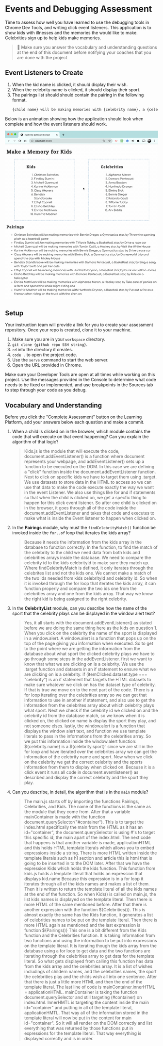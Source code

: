 # Events and Debugging Assessment

Time to assess how well you have learned to use the debugging tools in Chrome Dev Tools, and writing click event listeners. This application is to show kids with illnesses and the memories the would like to make. Celebrities sign up to help kids make memories.

> 🧨 Make sure you answer the vocabulary and understanding questions at the end of this document before notifying your coaches that you are done with the project

## Event Listeners to Create

1. When the kid name is clicked, it should display their wish.
1. When the celebrity name is clicked, it should display their sport.
1. The pairings list should should contain the pairing in the following format.
    ```html
    {child name} will be making memories with {celebrity name}, a {celebrity sport} star, by {child wish}
    ```

Below is an animation showing how the application should look when complete and how the event listeners should work.

<img src="./images/debugging-events-assessment.gif" width="700px">

## Setup

Your instruction team will provide a link for you to create your assessment repository. Once your repo is created, clone it to your machine.

1. Make sure you are in your `workspace` directory.
1. `git clone {github repo SSH string}`.
1. `cd` into the directory it creates.
1. `code .` to open the project code.
1. Use the `serve` command to start the web server.
1. Open the URL provided in Chrome.

Make sure your Developer Tools are open at all times while working on this project. Use the messages provided in the Console to determine what code needs to be fixed or implemented, and use breakpoints in the Sources tab to step through your code as you debug.

## Vocabulary and Understanding

Before you click the "Complete Assessment" button on the Learning Platform, add your answers below each question and make a commit.

1. When a child is clicked on in the browser, which module contains the code that will execute on that event happening? Can you explain the algorithm of that logic?

   > Kids.js is the module that will execute the code, document.addEventListener() is a function where document represents your webpage, and addEventListener() sets up a function to be executed on the DOM. In this case we are defining a "click" function inside the document.addEventListener function. Next to click on specific kids we have to target them using .target. We use datasets to store data in the HTML to access so we can use that data to make the code execute exactly the way we want in the event Listener. We also use things like for and if statements so that when the child is clicked on, we get a specfic thing to happen for this click event listener. So after one child is clicked on in the browser, it goes through all of the code inside the document.addEventListener and takes that code and executes to make what is inside the Event listener to happen when clicked on.

2. In the **Pairings** module, why must the `findCelebrityMatch()` function be invoked inside the `for..of` loop that iterates the kids array?

   > Because it needs the information from the kids array in the database to function correctly. In the function, to find the match of the celebrity to the child we need data from both kids and celebrities arrays inside the database. We need to compare the celebrity id to the kids celebrityId to make sure they match up. Where findCelebrityMatch is defined, it only iterates through the celebrites list and not the kids one. We cannot make a match of the two ids needed from kids celebrityId and celebrity id. So when it is invoked through the for loop that iterates the kids array, it can function properly and compare the two ids one from the celebrities array and one from the kids array. That way we know the right kid is being assigned to the right celebrity. 

3. In the **CelebrityList** module, can you describe how the name of the sport that the celebrity plays can be displayed in the window alert text?

   > Yes, it all starts with the document.addEventListener() as stated before we are doing the same thing here as the kids on question 1. When you click on the celebrity the name of the sport is displayed in a window.alert. A window.alert is a function that pops up on the top of the page giving you information when executed. So to get to the point where we are getting the information from the database about what sport the clicked celebrity plays we have to go through some steps in the addEventListener. first we want to know that what we are clicking on is a celebrity. We use the .target function and datasets in an if statement to ensure what we are clicking on is a celebrity. if (itemClicked.dataset.type === "celebrity") is an if statement that targets the HTML datasets to make sure whatever we click on has the dataset type of celebrity. If that is true we move on to the next part of the code. There is a for loop iterating over the celebrities array so we can get that information to use in another if statement, and also use to get the information from the celebrites array about which celebrity plays what sport. Next we check if the celebrity id we clicked on and the celebrity id from the database match, so we know when it is clicked on, the clicked on name is display the sport they play, and not someone elses. lastly, the window.alert is a function that displays the window alert text, and function we use template literals to pass in the informations from the celebrities array. So we put this information inside the window.alert function: ` `${celebrity.name} is a ${celebrity.sport}` since we are still in the for loop and have iterated over the celebrites array we can get the information of the celebrity name and sport. Now when we click on the celebrity we get the correct celebrity and the sports information from them to display when clicked on. Because it is a click event it runs all code in document.eventlistener() as described and display the correct celebrity and the sport they play.

4. Can you describe, in detail, the algorithm that is in the `main` module?

   > The main.js starts off by importing the functions Pairings, Celebrities, and Kids. The name of the functions is the same as the module that they come from. After that a variable mainContainer is made with the function document.querySelector("#container"). This is to target the index.html specifically the main from the HTML as it has an id="container", the document.querySelector is using #'s to target this specific id, the main apart of the index.html. The next code that happens is that another variable is made, applicationHTML and this holds HTML template literals which allows you to embed expressions inside a string. There is more HTML written inside the template literals such as h1 section and article this is html that is going to be inserted in to the DOM later. After that we have the expression Kids which holds the kids function. This function from kids.js holds a template literal that holds an expression that displays kid.name Because this expression is in a for loop it iterates through all of the kids names and makes a list of them. Then it is written to return the template literal of all the kids names at the end of the function. So when Kids() is called on main.js, the list kids names is displayed on the  template literal. Then there is more HTML of the same mentioned before. After that there is another expression with the function ${Celebrities()}. This is almost exactly the same has the Kids function, it generates a list of celebrities names to be put on the template literal. Then there is more HTML again as mentioned and the last expression is function ${Pairings()} This one is a bit different from the Kids function and the Celebrities function. It is taking information from two functions and using the information to be put into expressions on the template literal. It is iterating though the kids array from the database using a for loop to get data and the two functions are iterating through the celebrities array to get data for the template literal. So what gets displayed from calling this function has data from the kids array and the celebrities array. It is a list of wishes includings of childern names, and the celebrities names, the sport the celebrities play and the childs wish all into one sentence. After that there is just a little more HTML and then the end of the template literal. The last line of code is mainContainer.innerHTML = applicationHTML. mainContainer is taking the function document.querySelector and still targeting (#container) on index.html. InnerHMTL is targeting the content inside the main id="container" and putting in all of the template literal, applicationHMTL. That way all of the information stored in the template literal will now be put in the content for main id="container". So it will all render on the DOM correctly and list everything that was returned by those functions put in expressions for the template literal. That way everything is displayed correctly and is in order.